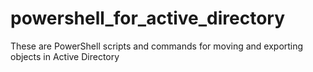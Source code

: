 # powershell_for_active_directory
These are PowerShell scripts and commands for moving and exporting objects in Active Directory
